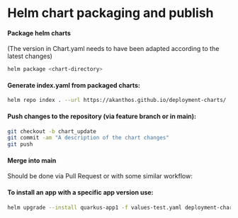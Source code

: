 # Helm chart packaging and publish

#### Package helm charts

(The version in Chart.yaml needs to have been adapted according to the latest changes)
```bash 
helm package <chart-directory>
```

#### Generate index.yaml from packaged charts:
```bash 
helm repo index . --url https://akanthos.github.io/deployment-charts/
```

#### Push changes to the repository (via feature branch or in main):
```bash 
git checkout -b chart_update
git commit -am "A description of the chart changes"
git push
```

#### Merge into main
Should be done via Pull Request or with some similar workflow:

#### To install an app with a specific app version use:

```bash 
helm upgrade --install quarkus-app1 -f values-test.yaml deployment-charts/quarkus-chart --version 0.2.0
```


